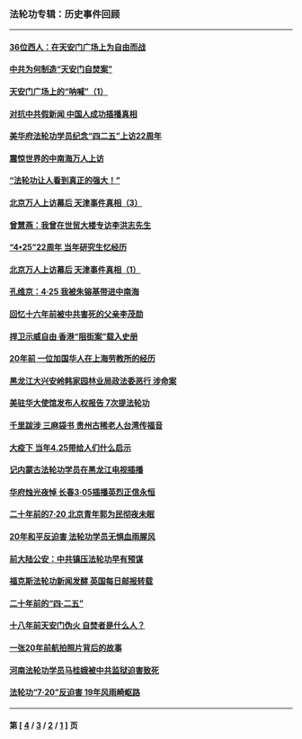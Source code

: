 ### 法轮功专辑：历史事件回顾
---
#### [36位西人：在天安门广场上为自由而战](../../pages/nf5793/n13390029.md?05020430) 
#### [中共为何制造“天安门自焚案”](../../pages/nf5793/n13183270.md?05020430) 
#### [天安门广场上的“呐喊”（1）](../../pages/nf5793/n13105277.md?05020430) 
#### [对抗中共假新闻 中国人成功插播真相](../../pages/nf5793/n12910618.md?05020430) 
#### [美华府法轮功学员纪念“四二五”上访22周年](../../pages/nf5793/n12904445.md?05020430) 
#### [震惊世界的中南海万人上访](../../pages/nf5793/n12903976.md?05020430) 
#### [“法轮功让人看到真正的强大！”](../../pages/nf5793/n12903195.md?05020430) 
#### [北京万人上访幕后 天津事件真相（3）](../../pages/nf5793/n12902807.md?05020430) 
#### [曾慧燕：我曾在世贸大楼专访李洪志先生](../../pages/nf5793/n12898729.md?05020430) 
#### [“4•25”22周年 当年研究生忆经历](../../pages/nf5793/n12894152.md?05020430) 
#### [北京万人上访幕后 天津事件真相（1）](../../pages/nf5793/n12885174.md?05020430) 
#### [孔维京：4·25 我被朱镕基带进中南海](../../pages/nf5793/n12864987.md?05020430) 
#### [回忆十六年前被中共害死的父亲李茂勋](../../pages/nf5793/n12880270.md?05020430) 
#### [捍卫示威自由 香港“阻街案”载入史册](../../pages/nf5793/n12811245.md?05020430) 
#### [20年前 一位加国华人在上海劳教所的经历](../../pages/nf5793/n12707932.md?05020430) 
#### [黑龙江大兴安岭韩家园林业局政法委恶行 涉命案](../../pages/nf5793/n12622815.md?05020430) 
#### [美驻华大使馆发布人权报告 7次提法轮功](../../pages/nf5793/n12520541.md?05020430) 
#### [千里跋涉 三麻袋书 贵州古稀老人台湾传福音](../../pages/nf5793/n12198750.md?05020430) 
#### [大疫下 当年4.25带给人们什么启示](../../pages/nf5793/n12058565.md?05020430) 
#### [记内蒙古法轮功学员在黑龙江电视插播](../../pages/nf5793/n11699194.md?05020430) 
#### [华府烛光夜悼 长春3·05插播英烈正信永恒](../../pages/nf5793/n11397432.md?05020430) 
#### [二十年前的7·20 北京青年郭为民彻夜未眠](../../pages/nf5793/n11354195.md?05020430) 
#### [20年和平反迫害 法轮功学员无惧血雨腥风](../../pages/nf5793/n11348279.md?05020430) 
#### [前大陆公安：中共镇压法轮功早有预谋](../../pages/nf5793/n11352168.md?05020430) 
#### [福克斯法轮功新闻发酵  英国每日邮报转载](../../pages/nf5793/n11285952.md?05020430) 
#### [二十年前的“四·二五”](../../pages/nf5793/n11207639.md?05020430) 
#### [十八年前天安门伪火 自焚者是什么人？](../../pages/nf5793/n10996556.md?05020430) 
#### [一张20年前航拍照片背后的故事](../../pages/nf5793/n10693797.md?05020430) 
#### [河南法轮功学员马桂娥被中共监狱迫害致死](../../pages/nf5793/n10684974.md?05020430) 
#### [法轮功“7‧20”反迫害 19年风雨崎岖路](../../pages/nf5793/n10570834.md?05020430) 

---
#### 第 [ [4](./4.md?05020430) / [3](./3.md?05020430) / [2](./2.md?05020430) / [1](./1.md?05020430) ] 页
